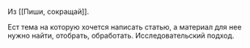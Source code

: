 Из [[Пиши, сокращай]].

Ест тема на которую хочется написать статью, а материал для нее нужно найти, отобрать, обработать. Исследовательский подход.